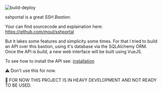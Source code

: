 ![build-deploy](https://github.com/Whyrl35/sshportal-api/workflows/build-deploy/badge.svg?branch=master)

sshportal is a great SSH *Bastion*.

Your can find sourcecode and explaination here: https://github.com/moul/sshportal

But it lakes some features and simplicity some times.
For that I tried to build an API over this bastion, using it's database via the SQLAlchemy ORM.
Once the API is build, a new web interface will be built using VueJS.

To see how to install the API see: [installation](INSTALL.md)

:warning: Don't use this for now. 

:construction: FOR NOW THIS PROJECT IS IN HEAVY DEVELOPMENT AND NOT READY TO BE USED.
